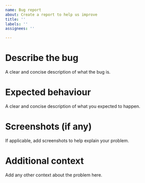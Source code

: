 ```yaml
---
name: Bug report
about: Create a report to help us improve
title: ''
labels: ''
assignees: ''

---
```


# Describe the bug
A clear and concise description of what the bug is.

# Expected behaviour
A clear and concise description of what you expected to happen.

# Screenshots (if any)
If applicable, add screenshots to help explain your problem.

# Additional context
Add any other context about the problem here.
